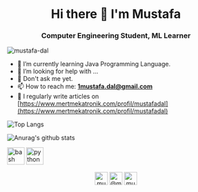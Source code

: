 <h1 align="center"> Hi there 👋 I'm Mustafa </h1>
<h3 align="center"> Computer Engineering Student, ML Learner </h3>
<p align="left"> <img src="https://komarev.com/ghpvc/?username=mustafa-dal" alt="mustafa-dal" /> </p>

- 🌱 I’m currently learning Java Programming Language.
- 🤔 I’m looking for help with ...
- 💬 Don't ask me yet.
- 📫 How to reach me: **1mustafa.dal@gmail.com**
- 📝 I regularly write articles on [https://www.mertmekatronik.com/profil/mustafadal](https://www.mertmekatronik.com/profil/mustafadal)

![Top Langs](https://github-readme-stats.vercel.app/api/top-langs/?username=mustafa-dal&theme=algolia&layout=compact&langs_count=8)

![Anurag's github stats](https://github-readme-stats.vercel.app/api?username=mustafa-dal&theme=algolia&show_icons=true)

<p align="left">
<img src="https://www.vectorlogo.zone/logos/gnu_bash/gnu_bash-icon.svg" alt="bash" width="40" height="40"/> <img src="https://devicons.github.io/devicon/devicon.git/icons/python/python-original.svg" alt="python" width="40" height="40"/> </p> <p align="center">
<a href="https://twitter.com/mustafadal_" target="blank"><img align="center" src="https://cdn.jsdelivr.net/npm/simple-icons@3.0.1/icons/twitter.svg" alt="mustafa-dal" height="30" width="30" /></a>
<a href="https://medium.com/@mustafa-dal" target="blank"><img align="center" src="https://cdn.jsdelivr.net/npm/simple-icons@3.0.1/icons/medium.svg" alt="@mustafa-dal" height="30" width="30" /></a>
<a href="https://kaggle.com/mustafa0dal" target="blank"><img align="center" src="https://cdn.jsdelivr.net/npm/simple-icons@3.0.1/icons/kaggle.svg" alt="mustafa0dal" height="30" width="30" /></a>
</p>
